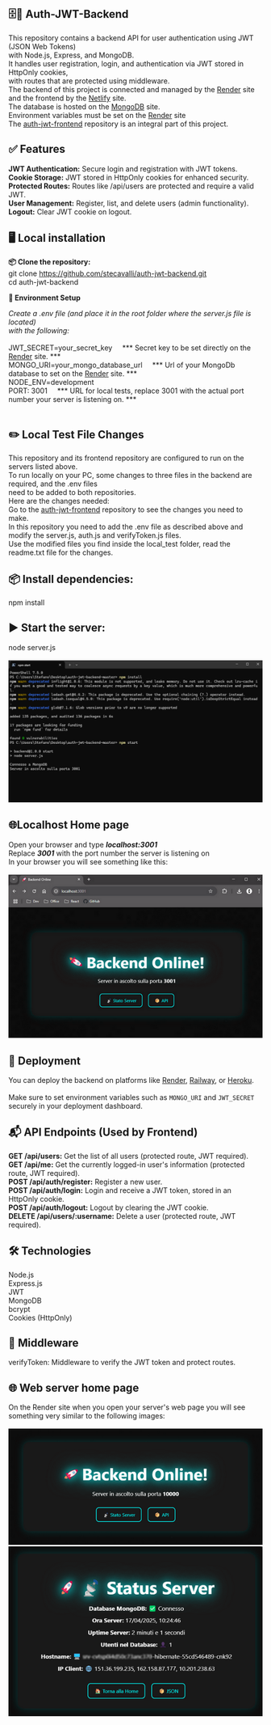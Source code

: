 ## 🗄️🔐 Auth-JWT-Backend

This repository contains a backend API for user authentication using JWT (JSON Web Tokens) 
<br>
with Node.js, Express, and MongoDB. 
<br>
It handles user registration, login, and authentication via JWT stored in HttpOnly cookies, 
<br>
with routes that are protected using middleware.
<br>
The backend of this project is connected and managed by the [Render](https://www.render.com/) site
<br>
and the frontend by the [Netlify](https://www.netlify.com/) site. 
<br>
The database is hosted on the [MongoDB](https://www.mongodb.com/) site. 
<br>
Environment variables must be set on the [Render](https://www.render.com/) site
<br>
The [auth-jwt-frontend](https://github.com/stecavalli/auth-jwt-frontend) repository is an integral part of this project.

## ✅ Features

<b>JWT Authentication:</b> Secure login and registration with JWT tokens.
<br>
<b>Cookie Storage:</b> JWT stored in HttpOnly cookies for enhanced security.
<br>
<b>Protected Routes:</b> Routes like /api/users are protected and require a valid JWT.
<br>
<b>User Management:</b> Register, list, and delete users (admin functionality).
<br>
<b>Logout:</b> Clear JWT cookie on logout.

## 🖥️ Local installation

<b> 📦 Clone the repository:</b>
<br>
git clone https://github.com/stecavalli/auth-jwt-backend.git
<br>
cd auth-jwt-backend
<br>

<b> 🔧 Environment Setup</b>

<i>Create a .env file (and place it in the root folder where the server.js file is located) 
<br>
with the following:</i>
<br><br>
JWT_SECRET=your_secret_key  &nbsp;&nbsp;&nbsp;&nbsp;*** Secret key to be set directly on the [Render](https://www.render.com/) site. ***
<br>
MONGO_URI=your_mongo_database_url  &nbsp;&nbsp;&nbsp;&nbsp;*** Url of your MongoDb database to set on the [Render](https://www.render.com/) site. ***
<br>
NODE_ENV=development
<br>
PORT: 3001  &nbsp;&nbsp;&nbsp;&nbsp;*** URL for local tests, replace 3001 with the actual port number your server is listening on. ***
<br><br>

## ✏️ Local Test File Changes
This repository and its frontend repository are configured to run on the servers listed above.
<br>
To run locally on your PC, some changes to three files in the backend are required, and the .env files 
<br>
need to be added to both repositories.
<br>
Here are the changes needed:
<br>
Go to the [auth-jwt-frontend](https://github.com/stecavalli/auth-jwt-frontend) repository to see the changes you need to make.
<br>
In this repository you need to add the .env file as described above and modify the server.js, auth.js and verifyToken.js files.
<br>
Use the modified files you find inside the local_test folder, read the readme.txt file for the changes.

## 📦 Install dependencies:

npm install

## ▶️ Start the server:

node server.js
<br><br>
![Powershell](images/powershell.png)
<br>

## 🌐Localhost Home page

Open your browser and type <b><i>localhost:3001</i></b>
<br>
Replace <b><i>3001</i></b> with the port number the server is listening on
<br>
In your browser you will see something like this:
<br><br>
![Localhost home page](images/localhost.png)
<br>

## 🚀 Deployment  
You can deploy the backend on platforms like [Render](https://render.com), [Railway](https://railway.app), or [Heroku](https://www.heroku.com/).  
<br>
Make sure to set environment variables such as `MONGO_URI` and `JWT_SECRET` 
<br>
securely in your deployment dashboard.


## 📬 API Endpoints (Used by Frontend)

<b>GET /api/users:</b> Get the list of all users (protected route, JWT required).
<br>
<b>GET /api/me:</b> Get the currently logged-in user's information (protected route, JWT required).
<br>
<b>POST /api/auth/register:</b> Register a new user.
<br>
<b>POST /api/auth/login:</b> Login and receive a JWT token, stored in an HttpOnly cookie.
<br>
<b>POST /api/auth/logout:</b> Logout by clearing the JWT cookie.
<br>
<b>DELETE /api/users/:username:</b> Delete a user (protected route, JWT required).

## 🛠️ Technologies

Node.js
<br>
Express.js
<br>
JWT
<br>
MongoDB
<br>
bcrypt
<br>
Cookies (HttpOnly)

## 🧱 Middleware

verifyToken: Middleware to verify the JWT token and protect routes.

## 🌐 Web server home page

On the Render site when you open your server's web page you will see 
<br>
something very similar to the following images:
<br><br>
![Backend home page](images/backend.png)
<br>
![Status server](images/backend2.png)
